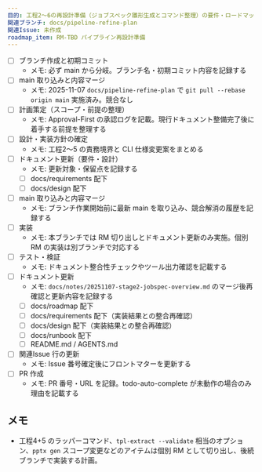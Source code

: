 ```yaml
---
目的: 工程2〜6の再設計準備（ジョブスペック雛形生成とコマンド整理）の要件・ロードマップ整理
関連ブランチ: docs/pipeline-refine-plan
関連Issue: 未作成
roadmap_item: RM-TBD パイプライン再設計準備
---
```


- [ ] ブランチ作成と初期コミット
  - メモ: 必ず main から分岐。ブランチ名・初期コミット内容を記録する
- [ ] main 取り込みと内容マージ
  - メモ: 2025-11-07 `docs/pipeline-refine-plan` で `git pull --rebase origin main` 実施済み。競合なし
- [ ] 計画策定（スコープ・前提の整理）
  - メモ: Approval-First の承認ログを記載。現行ドキュメント整備完了後に着手する前提を整理する
- [ ] 設計・実装方針の確定
  - メモ: 工程2〜5 の責務境界と CLI 仕様変更案をまとめる
- [ ] ドキュメント更新（要件・設計）
  - メモ: 更新対象・保留点を記録する
  - [ ] docs/requirements 配下
  - [ ] docs/design 配下
- [ ] main 取り込みと内容マージ
  - メモ: ブランチ作業開始前に最新 main を取り込み、競合解消の履歴を記録する
- [ ] 実装
  - メモ: 本ブランチでは RM 切り出しとドキュメント更新のみ実施。個別 RM の実装は別ブランチで対応する
- [ ] テスト・検証
  - メモ: ドキュメント整合性チェックやツール出力確認を記載する
- [ ] ドキュメント更新
  - メモ: `docs/notes/20251107-stage2-jobspec-overview.md` のマージ後再確認と更新内容を記録する
  - [ ] docs/roadmap 配下
  - [ ] docs/requirements 配下（実装結果との整合再確認）
  - [ ] docs/design 配下（実装結果との整合再確認）
  - [ ] docs/runbook 配下
  - [ ] README.md / AGENTS.md
- [ ] 関連Issue 行の更新
  - メモ: Issue 番号確定後にフロントマターを更新する
- [ ] PR 作成
  - メモ: PR 番号・URL を記録。todo-auto-complete が未動作の場合のみ理由を記載する

## メモ
- 工程4+5 のラッパーコマンド、`tpl-extract --validate` 相当のオプション、`pptx gen` スコープ変更などのアイテムは個別 RM として切り出し、後続ブランチで実装する計画。
